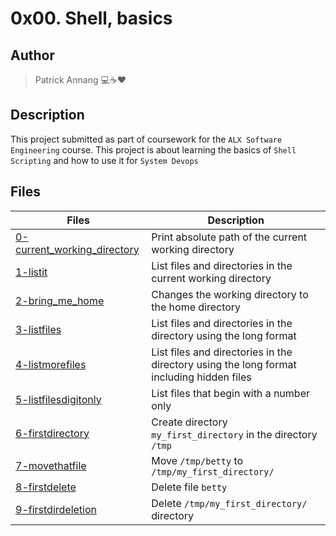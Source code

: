 # 0x00. Shell, basics

## Author

> Patrick Annang :computer::coffee::heart:

## Description

This project submitted as part of coursework for the `ALX Software Engineering` course.
This project is about learning the basics of `Shell Scripting` and how to use it for `System Devops`

## Files

| Files | Description |
| --- | --- |
| [0-current_working_directory](0-current_working_directory) | Print absolute path of the current working directory |
| [1-listit](1-listit) | List files and directories in the current working directory |
| [2-bring_me_home](2-bring_me_home) | Changes the working directory to the home directory |
| [3-listfiles](3-listfiles) | List files and directories in the directory using the long format |
| [4-listmorefiles](4-listmorefiles) | List files and directories in the directory using the long format including hidden files |
| [5-listfilesdigitonly](5-listfilesdigitonly) | List files that begin with a number only |
| [6-firstdirectory](6-firstdirectory) | Create directory `my_first_directory` in the directory `/tmp` |
| [7-movethatfile](7-movethatfile) | Move `/tmp/betty` to `/tmp/my_first_directory/` |
| [8-firstdelete](8-firstdelete) | Delete file `betty` |
| [9-firstdirdeletion](9-firstdirdeletion) | Delete `/tmp/my_first_directory/` directory |
